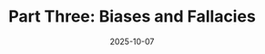 ---
title: "Part Three: Biases and Fallacies"
date: "2025-10-07"
thumbnail: "/thumbnails/ct3-biases-and-fallacies.png"
link: "https://tommurphy888.substack.com/p/part-three-biases-and-fallacies"
---